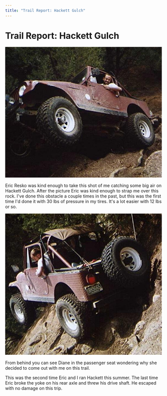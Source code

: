 ```yaml
---
title: "Trail Report: Hackett Gulch"
---
```

# Trail Report: Hackett Gulch

![Terry's CJ-7 on Hackett Gulch](/images/terry/trail/hack1.jpg)

Eric Resko was kind enough to take this shot of me catching some big air on Hackett Gulch. After the picture Eric was kind enough to strap me over this rock. I've done this obstacle a couple times in the past, but this was the first time I'd done it with 30 lbs of pressure in my tires. It's a lot easier with 12 lbs or so. 

![Terry's CJ-7 on Hackett Gulch](/images/terry/trail/hack2.jpg)

From behind you can see Diane in the passenger seat wondering why she decided to come out with me on this trail. 

This was the second time Eric and I ran Hackett this summer. The last time Eric broke the yoke on his rear axle and threw his drive shaft. He escaped with no damage on this trip.